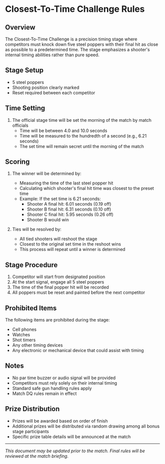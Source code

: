 # Closest-To-Time Challenge Rules

## Overview
The Closest-To-Time Challenge is a precision timing stage where competitors must knock down five steel poppers with their final hit as close as possible to a predetermined time. The stage emphasizes a shooter's internal timing abilities rather than pure speed.

## Stage Setup
* 5 steel poppers
* Shooting position clearly marked
* Reset required between each competitor

## Time Setting
1. The official stage time will be set the morning of the match by match officials
    * Time will be between 4.0 and 10.0 seconds
    * Time will be measured to the hundredth of a second (e.g., 6.21 seconds)
    * The set time will remain secret until the morning of the match

## Scoring
1. The winner will be determined by:
    * Measuring the time of the last steel popper hit
    * Calculating which shooter's final hit time was closest to the preset time
    * Example: If the set time is 6.21 seconds:
        * Shooter A final hit: 6.01 seconds (0.19 off)
        * Shooter B final hit: 6.31 seconds (0.10 off)
        * Shooter C final hit: 5.95 seconds (0.26 off)
        * Shooter B would win

2. Ties will be resolved by:
    * All tied shooters will reshoot the stage
    * Closest to the original set time in the reshoot wins
    * This process will repeat until a winner is determined

## Stage Procedure
1. Competitor will start from designated position
2. At the start signal, engage all 5 steel poppers
3. The time of the final popper hit will be recorded
4. All poppers must be reset and painted before the next competitor

## Prohibited Items
The following items are prohibited during the stage:
* Cell phones
* Watches
* Shot timers
* Any other timing devices
* Any electronic or mechanical device that could assist with timing

## Notes
* No par time buzzer or audio signal will be provided
* Competitors must rely solely on their internal timing
* Standard safe gun handling rules apply
* Match DQ rules remain in effect

## Prize Distribution
* Prizes will be awarded based on order of finish
* Additional prizes will be distributed via random drawing among all bonus stage participants
* Specific prize table details will be announced at the match

---

*This document may be updated prior to the match. Final rules will be reviewed at the match briefing.*
